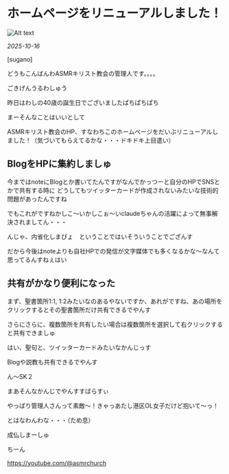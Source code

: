 # ホームページをリニューアルしました！

![Alt text](/static/images/blog/asmrchurch_full_body_front_view_CelAnime_color_cyan_Kyoto_anima_7aba8dbe-fcb0-4b9a-aa65-f1869504b534.png)

*2025-10-16*

[sugano]

どうもこんばんわASMRキリスト教会の管理人です。。。。

ごきげんうるわしゅう

昨日はわしの40歳の誕生日でございましたぱちぱちぱち

まーそんなことはいいとして

ASMRキリスト教会のHP、すなわちこのホームページをだいぶリニューアルしました！（気づいてもらえてるかな・・・ドキドキ上目遣い）

## BlogをHPに集約しましゅ

今まではnoteにBlogとか書いてたんですがなんでかっつーと自分のHPでSNSとかで共有する時に
どうしてもツイッターカードが作成されないみたいな技術的問題があったんですね

でもこれがですねかしこ〜いかしこぉ〜いclaudeちゃんの活躍によって無事解決されましてん・・・

んじゃ、内省化しまぴょ　ということではいそういうことでござんす

だから今後はnoteよりも自社HPでの発信が文字媒体でも多くなるかな〜なんて思ってるんすねぇはい

## 共有がかなり便利になった

まず、聖書箇所1:1, 1:2みたいなのあるやないですか、あれがですね、あの場所をクリックするとその聖書箇所だけ共有できるでやんす

さらにさらに、複数箇所を共有したい場合は複数箇所を選択して右クリックすると共有できましゅ

はい、聖句と、ツイッターカードみたいなかんじっす

Blogや説教も共有できるでやんす

ん〜SK２

まあそんなかんじでやんすすばらすぃ

やっぱり管理人さんって素敵〜！きゃっあたし港区OL女子だけど抱いて〜っ！

とはなわんわな・・・（ため息）

成仏しまーしゅ


ちーん

https://youtube.com/@asmrchurch
